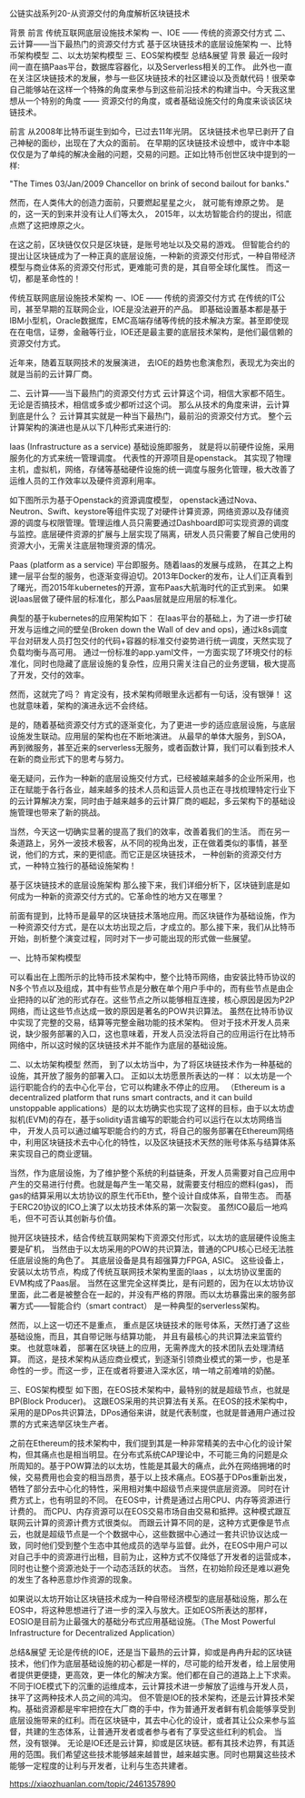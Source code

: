 ﻿公链实战系列20-从资源交付的角度解析区块链技术

背景
前言
传统互联网底层设施技术架构
一、IOE —— 传统的资源交付方式
二、云计算——当下最热门的资源交付方式
基于区块链技术的底层设施架构
一、比特币架构模型
二、以太坊架构模型
三、EOS架构模型
总结&展望
背景
最近一段时间一直在搞Paas平台，数据库容器化，以及Serverless相关的工作。 此外也一直在关注区块链技术的发展，参与一些区块链技术的社区建设以及贡献代码！很荣幸自己能够站在这样一个特殊的角度来参与到这些前沿技术的构建当中。今天我这里想从一个特别的角度 —— 资源交付的角度，或者基础设施交付的角度来谈谈区块链技术。

前言
从2008年比特币诞生到如今，已过去11年光阴。 区块链技术也早已剥开了自己神秘的面纱，出现在了大众的面前。 在早期的区块链技术设想中，或许中本聪仅仅是为了单纯的解决金融的问题，交易的问题。正如比特币创世区块中提到的一样:

"The Times 03/Jan/2009 Chancellor on brink of second bailout for banks."

然而，在人类伟大的创造力面前，只要燃起星星之火， 就可能有燎原之势。 是的，这一天的到来并没有让人们等太久， 2015年，以太坊智能合约的提出，彻底点燃了这把燎原之火。

在这之前，区块链仅仅只是区块链，是账号地址以及交易的游戏。 但智能合约的提出让区块链成为了一种正真的底层设施，一种新的资源交付形式，一种自带经济模型与商业体系的资源交付形式，更难能可贵的是，其自带全球化属性。 而这一切，都是革命性的！

传统互联网底层设施技术架构
一、IOE —— 传统的资源交付方式
在传统的IT公司，甚至早期的互联网企业，IOE是没法避开的产品。 即基础设置基本都是基于IBM小型机，Oracle数据库，EMC高端存储等传统的技术解决方案。甚至即使现在在电信，证劵，金融等行业，IOE还是最主要的底层技术架构，是他们最信赖的资源交付方式。

近年来，随着互联网技术的发展演进， 去IOE的趋势也愈演愈烈，表现尤为突出的就是当前的云计算厂商。

二、云计算——当下最热门的资源交付方式
云计算这个词，相信大家都不陌生。 无论是否搞技术，相信或多或少都听过这个词。 那么从技术的角度来讲，云计算到底是什么？ 
云计算其实就是一种当下最热门，最前沿的资源交付方式。 整个云计算架构的演进也是从以下几种形式来进行的:

Iaas (Infrastructure as a service) 基础设施即服务， 就是将以前硬件设施，采用服务化的方式来统一管理调度。 代表性的开源项目是openstack。 其实现了物理主机，虚拟机，网络，存储等基础硬件设施的统一调度与服务化管理，极大改善了运维人员的工作效率以及硬件资源利用率。

如下图所示为基于Openstack的资源调度模型， openstack通过Nova、Neutron、Swift、keystore等组件实现了对硬件计算资源，网络资源以及存储资源的调度与权限管理。管理运维人员只需要通过Dashboard即可实现资源的调度与监控。底层硬件资源的扩展与上层实现了隔离，研发人员只需要了解自己使用的资源大小，无需关注底层物理资源的情况。



Paas (platform as a service) 平台即服务。随着Iaas的发展与成熟， 在其之上构建一层平台型的服务，也逐渐变得迫切。2013年Docker的发布，让人们正真看到了曙光，而2015年kubernetes的开源，宣布Paas大航海时代的正式到来。 如果说Iaas层做了硬件层的标准化，那么Paas层就是应用层的标准化。

典型的基于kubernetes的应用架构如下：
在Iaas平台的基础上，为了进一步打破开发与运维之间的壁垒(Broken down the Wall of dev and ops)，通过k8s调度平台对研发人员打包交付的代码+容器的标准交付姿势进行统一调度，天然实现了负载均衡与高可用。 通过一份标准的app.yaml文件，一方面实现了环境交付的标准化，同时也隐藏了底层设施的复杂性，应用只需关注自己的业务逻辑，极大提高了开发，交付的效率。



然而，这就完了吗？ 肯定没有，技术架构师眼里永远都有一句话，没有银弹！ 这也就意味着，架构的演进永远不会终结。

是的，随着基础资源交付方式的逐渐变化，为了更进一步的适应底层设施，与底层设施发生联动。应用层的架构也在不断地演进。 从最早的单体大服务，到SOA，再到微服务，甚至近来的serverless无服务，或者函数计算，我们可以看到技术人在新的商业形式下的思考与努力。

毫无疑问，云作为一种新的底层设施交付方式，已经被越来越多的企业所采用，也正在赋能于各行各业，越来越多的技术人员和运营人员也正在寻找梳理特定行业下的云计算解决方案，同时由于越来越多的云计算厂商的崛起，多云架构下的基础设施管理也带来了新的挑战。

当然，今天这一切确实显著的提高了我们的效率，改善着我们的生活。 而在另一条道路上，另外一波技术极客，从不同的视角出发，正在做着类似的事情，甚至说，他们的方式，来的更彻底。而它正是区块链技术， 一种创新的资源交付方式，一种特立独行的基础设施架构！

基于区块链技术的底层设施架构
那么接下来，我们详细分析下，区块链到底是如何成为一种新的资源交付方式的。它革命性的地方又在哪里？

前面有提到，比特币是最早的区块链技术落地应用。而区块链作为基础设施，作为一种资源交付方式，是在以太坊出现之后，才成立的。那么接下来，我们从比特币开始，剖析整个演变过程，同时对下一步可能出现的形式做一些展望。

一、比特币架构模型

可以看出在上图所示的比特币技术架构中，整个比特币网络，由安装比特币协议的N多个节点以及组成，其中有些节点是分散在单个用户手中的，而有些节点是由企业把持的以矿池的形式存在。这些节点之所以能够相互连接，核心原因是因为P2P网络，而让这些节点达成一致的原因是著名的POW共识算法。 虽然在比特币协议中实现了完整的交易，结算等完整金融功能的技术架构。 但对于技术开发人员来说，缺少服务部署的入口，这也意味着，开发人员没法将自己的应用运行在比特币网络中，所以这时候的区块链技术并不能作为底层的基础设施。

二、以太坊架构模型
然而， 到了以太坊当中，为了将区块链技术作为一种基础的设施，其开放了服务的部署入口。 正如以太坊愿景所表达的一样： 以太坊是一个运行职能合约的去中心化平台，它可以构建永不停止的应用。 （Ethereum is a decentralized platform that runs smart contracts, and it can build unstoppable applications）是的以太坊确实也实现了这样的目标，由于以太坊虚拟机(EVM)的存在，基于solidity语言编写的职能合约可以运行在以太坊网络当中， 开发人员可以通过编写职能合约的方式，将自己的服务部署在Ethereum网络中，利用区块链技术去中心化的特性，以及区块链技术天然的账号体系与结算体系来实现自己的商业逻辑。

当然，作为底层设施，为了维护整个系统的利益链条，开发人员需要对自己应用中产生的交易进行付费。也就是每产生一笔交易，就需要支付相应的燃料(gas)， 而gas的结算采用以太坊协议的原生代币Eth，整个设计自成体系，自带生态。 而基于ERC20协议的ICO上演了以太坊技术体系的第一次裂变。 虽然ICO最后一地鸡毛，但不可否认其创新与价值。



抛开区块链技术，结合传统互联网架构下资源交付形式，以太坊的底层硬件设施主要是矿机， 当然由于以太坊采用的POW的共识算法，普通的CPU核心已经无法胜任底层设施的角色了。 其底层设备是具有超强算力FPGA, ASIC。 这些设备上，安装以太坊节点，构成了传统互联网技术架构里面的Iaas ，以太坊协议里面的EVM构成了Paas层。 当然在这里完全这样类比，是有问题的，因为在以太坊协议里面，此二者是被整合在一起的，并没有严格的界限。而以太坊暴露出来的服务部署方式——智能合约（smart contract） 是一种典型的serverless架构。

然而，以上这一切还不是重点， 重点是区块链技术的账号体系，天然打通了这些基础设施，而且，其自带记账与结算功能， 并且有最核心的共识算法来监管约束。 也就意味着， 部署在区块链上的应用，无需养庞大的技术团队去处理清结算。 而这，是技术架构从适应商业模式，到逐渐引领商业模式的第一步，也是革命性的一步。而这一步，正在或者将要进入深水区，啃一啃之前难啃的奶酪。

三、EOS架构模型
如下图，在EOS技术架构中，最特别的就是超级节点，也就是BP(Block Producer)。 这跟EOS采用的共识算法有关系。在EOS的技术架构中，采用的是DPos共识算法，DPos通俗来讲，就是代表制度，也就是普通用户通过投票的方式来选举区块生产者。

之前在Ethereum的技术架构中，我们提到其是一种非常精美的去中心化的设计架构，但其痛点也是相当明显。在分布式系统CAP理论中，不可能三角的问题是众所周知的。基于POW算法的以太坊，性能是其最大的痛点，此外在网络拥堵的时候，交易费用也会变的相当昂贵，基于以上技术痛点。EOS基于DPos重新出发，牺牲了部分去中心化的特性，采用相对集中超级节点来提供底层资源。 同时在计费方式上，也有明显的不同。 在EOS中，计费是通过占用CPU、内存等资源进行计费的。 而CPU、内存资源可以在EOS交易市场自由交易和抵押。这种模式跟互联网云计算的资源计费方式很类似。 而跟云计算不同的是，这种方式更像是节点云，也就是超级节点是一个个数据中心，这些数据中心通过一套共识协议达成一致，同时他们受到整个生态中其他成员的选举与监督。此外，在EOS中用户可以对自己手中的资源进行出租，目前为止，这种方式不仅降低了开发者的运营成本，同时也让整个资源池处于一个动态活跃的状态。 当然，在初始阶段还是难以避免的发生了各种恶意炒作资源的现象。

如果说以太坊开始让区块链技术成为一种自带经济模型的底层基础设施，那么在EOS中，将这种思想进行了进一步的深入与放大。正如EOS所表达的那样，EOSIO是目前为止最强大的基础分布式应用基础设施。（The Most Powerful Infrastructure for Decentralized Application）



总结&展望
无论是传统的IOE，还是当下最热的云计算，抑或是冉冉升起的区块链技术，他们作为底层基础设施的初心都是一样的，尽可能的给开发者，给上层使用者提供更便捷，更高效，更一体化的解决方案。他们都在自己的道路上上下求索。不同于IOE模式下的沉重的运维成本，云计算技术进一步解放了运维与开发人员，抹平了这两种技术人员之间的鸿沟。 但不管是IOE的技术架构，还是云计算技术架构。基础资源都是牢牢把控在大厂商的手中，作为普通开发者鲜有机会能够享受到底层设施带来的红利。而在区块链中，其去中心化的设计，或者其让公众来参与监督，共建的生态体系，让普通开发者或者参与者有了享受这些红利的机会。 当然，没有银弹。 无论是IOE还是云计算，抑或是区块链。都有其技术边界，有其适用的范围。我们希望这些技术能够越来越普世，越来越实惠。同时也期冀这些技术能够一定程度的让利与开发者，让利与生态共建者。

https://xiaozhuanlan.com/topic/2461357890
